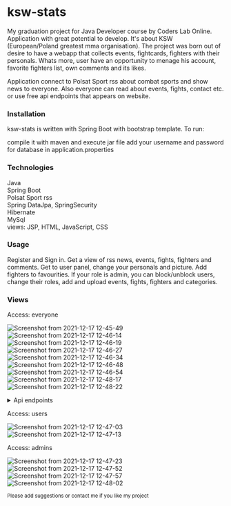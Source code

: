 
<h1>ksw-stats</h1>
My graduation project for Java Developer course by Coders Lab Online.
Application with great potential to develop. It's about KSW (European/Poland greatest mma organisation). The project was born out of desire to have a webapp that collects events, fightcards, fighters with their personals. Whats more, user have an opportunity to menage his account, favorite fighters list, own comments and its likes. 

Application connect to Polsat Sport rss about combat sports and show news to everyone. Also everyone can read about events, fights, contact etc. or use free api endpoints that appears on website. 


<h3>Installation</h3>
ksw-stats is written with Spring Boot with bootstrap template. To run:

compile it with maven and execute jar file
add your username and password for database in application.properties


<h3>Technologies</h3>
Java<br>
Spring Boot<br>
Polsat Sport rss<br>
Spring DataJpa, SpringSecurity<br>
Hibernate<br>
MySql<br>
views: JSP, HTML, JavaScript, CSS

<h3>Usage</h3>
Register and Sign in. Get a view of rss news, events, fights, fighters and comments. Get to user panel, change your personals and picture. Add fighters to favourities. If your role is admin, you can block/unblock users, change their roles, add and upload events, fights, fighters and categories.


<h3>Views</h3>
Access: everyone

![Screenshot from 2021-12-17 12-45-49](https://user-images.githubusercontent.com/90089220/146548319-d5b7de06-cf25-42e9-9df9-577e3d6f1cd9.png)
![Screenshot from 2021-12-17 12-46-14](https://user-images.githubusercontent.com/90089220/146548324-66ba16ed-02c1-4c3c-96e6-9c7a91bb8e5a.png)
![Screenshot from 2021-12-17 12-46-19](https://user-images.githubusercontent.com/90089220/146548328-1ae95e1c-ebf8-4a67-b556-615b1f8cac97.png)
![Screenshot from 2021-12-17 12-46-27](https://user-images.githubusercontent.com/90089220/146548331-02c0f0f1-d024-40c5-88c4-fa709793e82d.png)
![Screenshot from 2021-12-17 12-46-34](https://user-images.githubusercontent.com/90089220/146548335-1146b01d-a86c-4a0e-b0b2-5b0c717f98bb.png)
![Screenshot from 2021-12-17 12-46-48](https://user-images.githubusercontent.com/90089220/146548346-35e05894-94ef-4a91-8257-36a9e9d220f5.png)
![Screenshot from 2021-12-17 12-46-54](https://user-images.githubusercontent.com/90089220/146548347-ace67aed-1161-4ca0-8f9f-5074ca911458.png)
![Screenshot from 2021-12-17 12-48-17](https://user-images.githubusercontent.com/90089220/146548568-31671e4c-0a4b-4d7b-9b1f-fe0c34abd7f5.png)
![Screenshot from 2021-12-17 12-48-22](https://user-images.githubusercontent.com/90089220/146548571-5491ee06-e9f5-4b98-8ebc-416f186b53c6.png)

<details>  
<summary>Api endpoints</summary>  
<p>EVENT<br>
Method			URL			        Action(JSON)<br><br>
GET        /api/event			      Find All<br>
GET        /api/event/{id}			Find by id<br>
POST       /api/event			      Create<br>
PUT        /api/event/{id}			Update with id<br>
DELETE     /api/event/{id}			Delete by id</p><br>
<p>FIGHTER<br>
Method			URL			        Action(JSON)<br><br>
GET        /api/fighter			      Find All<br>
GET        /api/fighter/{id}			Find by id<br>
POST       /api/fighter			      Create<br>
PUT        /api/fighter/{id}			Update with id<br>
DELETE     /api/fighter/{id}			Delete by id</p><br>
<p>FIGHT<br>
Method			URL			        Action(JSON)<br><br>
GET        /api/fight			      Find All<br>
GET        /api/fight/{id}			Find by id<br>
POST       /api/fight			      Create<br>
PUT        /api/fight/{id}			Update with id<br>
DELETE     /api/fight/{id}			Delete by id</p><br>
<p>FIGHTER<br>
Method			URL			        Action(JSON)<br><br>
GET        /api/fighter			      Find All<br>
GET        /api/fighter/{id}			Find by id<br>
POST       /api/fighter			      Create<br>
PUT        /api/fighter/{id}			Update with id<br>
DELETE     /api/fighter/{id}			Delete by id</p><br>
<p>CATEGORY<br>
Method			URL			        Action(JSON)<br><br>
GET        /api/category			      Find All
</p><br>
</details> 


Access: users

![Screenshot from 2021-12-17 12-47-03](https://user-images.githubusercontent.com/90089220/146549135-8888091c-a08c-4b37-9be1-92085e53ae81.png)
![Screenshot from 2021-12-17 12-47-13](https://user-images.githubusercontent.com/90089220/146549137-8bcf3075-842b-4d39-ae31-bfc1f2406605.png)


Access: admins

![Screenshot from 2021-12-17 12-47-23](https://user-images.githubusercontent.com/90089220/146548654-3f687cab-5f9b-4558-bd5c-7fd294716172.png)
![Screenshot from 2021-12-17 12-47-52](https://user-images.githubusercontent.com/90089220/146548662-9a9c90ce-4207-4013-ac60-ad462b8d5b69.png)
![Screenshot from 2021-12-17 12-47-57](https://user-images.githubusercontent.com/90089220/146548665-bfa1f178-330c-44c0-acb2-3abc7be39b10.png)
![Screenshot from 2021-12-17 12-48-02](https://user-images.githubusercontent.com/90089220/146548667-5893cd42-f074-4f5f-8b50-5f4a8e6f0a84.png)


<small>Please add suggestions or contact me if you like my project</small>


